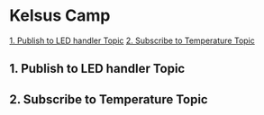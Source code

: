 # Kelsus Camp

[1. Publish to LED handler Topic](#1-publish-to-led-handler-topic)
[2. Subscribe to Temperature Topic](#2-subscribe-to-temperature-topic)

## 1. Publish to LED handler Topic
## 2. Subscribe to Temperature Topic